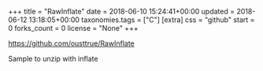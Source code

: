 +++
title = "RawInflate"
date = 2018-06-10 15:24:41+00:00
updated = 2018-06-12 13:18:05+00:00
taxonomies.tags = ["C"]
[extra]
css = "github"
start = 0
forks_count = 0
license = "None"
+++

<https://github.com/ousttrue/RawInflate>

 Sample to unzip with inflate

